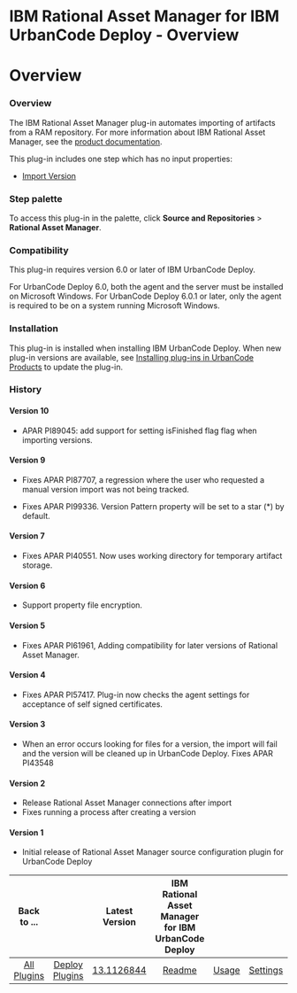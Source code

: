 
IBM Rational Asset Manager for IBM UrbanCode Deploy - Overview
==============================================================

# Overview


### Overview




The IBM Rational Asset Manager plug-in automates importing of artifacts from a RAM repository. For more information about IBM Rational Asset Manager, see the [product documentation](https://www.ibm.com/support/knowledgecenter/SSUS84).

This plug-in includes one step which has no input properties:

* [Import Version](https://www.urbancode.com/plugindoc/ibmucd/file-system/4-2/steps/#import_version)


### Step palette

To access this plug-in in the palette, click **Source and Repositories** > **Rational Asset Manager**.

### Compatibility

This plug-in requires version 6.0 or later of IBM UrbanCode Deploy.

For UrbanCode Deploy 6.0, both the agent and the server must be installed on Microsoft Windows. For UrbanCode Deploy 6.0.1 or later, only the agent is required to be on a system running Microsoft Windows.

### Installation

This plug-in is installed when installing IBM UrbanCode Deploy. When new plug-in versions are available, see [Installing plug-ins in UrbanCode Products](https://www.urbancode.com/resource/installing-plug-ins-in-urbancode-products/ "Installing plug-ins in UrbanCode Deploy") to update the plug-in.

### History

#### Version 10

* APAR PI89045: add support for setting isFinished flag flag when importing versions.

#### Version 9

* Fixes APAR PI87707, a regression where the user who requested a manual version import was not being tracked.

* Fixes APAR PI99336. Version Pattern property will be set to a star (\*) by default.

#### Version 7

* Fixes APAR PI40551. Now uses working directory for temporary artifact storage.

#### Version 6

* Support property file encryption.

#### Version 5

* Fixes APAR PI61961, Adding compatibility for later versions of Rational Asset Manager.

#### Version 4

* Fixes APAR PI57417. Plug-in now checks the agent settings for acceptance of self signed certificates.

#### Version 3

* When an error occurs looking for files for a version, the import will fail and the version will be cleaned up in UrbanCode Deploy. Fixes APAR PI43548

#### Version 2

* Release Rational Asset Manager connections after import
* Fixes running a process after creating a version

#### Version 1

* Initial release of Rational Asset Manager source configuration plugin for UrbanCode Deploy

|Back to ...||Latest Version|IBM Rational Asset Manager for IBM UrbanCode Deploy ||||
| :---: | :---: | :---: | :---: | :---: | :---: | :---: |
|[All Plugins](../../index.md)|[Deploy Plugins](../README.md)|[13.1126844](https://raw.githubusercontent.com/UrbanCode/IBM-UCD-PLUGINS/main/files/RAMSourceConfig/ucd-RAMSourceConfig-13.1126844.zip)|[Readme](README.md)|[Usage](usage.md)|[Settings](settings.md)|[Downloads](downloads.md)|

